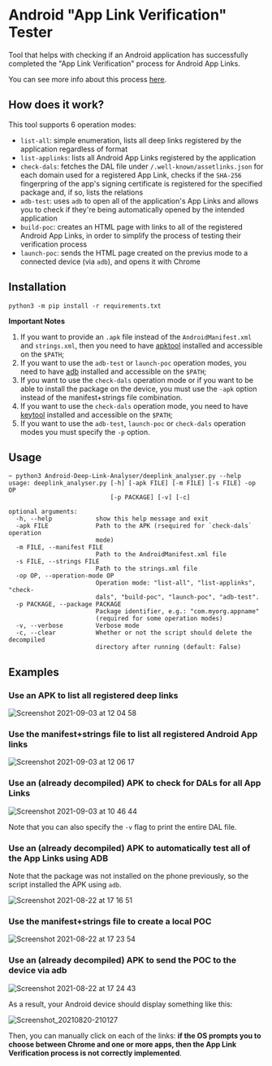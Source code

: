 # Android "App Link Verification" Tester

Tool that helps with checking if an Android application has successfully completed the "App Link Verification" process for Android App Links.

You can see more info about this process [here](https://developer.android.com/training/app-links/verify-site-associations).

## How does it work?

This tool supports 6 operation modes:

* `list-all`: simple enumeration, lists all deep links registered by the application regardless of format
* `list-applinks`: lists all Android App Links registered by the application
* `check-dals`: fetches the DAL file under `/.well-known/assetlinks.json` for each domain used for a registered App Link, checks if the `SHA-256` fingerpring of the app's signing certificate is registered for the specified package and, if so, lists the relations
* `adb-test`: uses `adb` to open all of the application's App Links and allows you to check if they're being automatically opened by the intended application
* `build-poc`: creates an HTML page with links to all of the registered Android App Links, in order to simplify the process of testing their verification process
* `launch-poc`: sends the HTML page created on the previus mode to a connected device (via `adb`), and opens it with Chrome

## Installation

```
python3 -m pip install -r requirements.txt
```

**Important Notes**

1. If you want to provide an `.apk` file instead of the `AndroidManifest.xml` and `strings.xml`, then you need to have [apktool](https://ibotpeaches.github.io/Apktool/) installed and accessible on the `$PATH`;
2. If you want to use the `adb-test` or `launch-poc` operation modes, you need to have [adb](https://developer.android.com/studio/command-line/adb) installed and accessible on the `$PATH`;
3. If you want to use the `check-dals` operation mode or if you want to be able to install the package on the device, you must use the `-apk` option instead of the manifest+strings file combination.
4. If you want to use the `check-dals` operation mode, you need to have [keytool](https://docs.oracle.com/javase/7/docs/technotes/tools/windows/keytool.html) installed and accessible on the `$PATH`;
5. If you want to use the `adb-test`, `launch-poc` or `check-dals` operation modes you must specify the `-p` option.

## Usage

```
~ python3 Android-Deep-Link-Analyser/deeplink_analyser.py --help
usage: deeplink_analyser.py [-h] [-apk FILE] [-m FILE] [-s FILE] -op OP
                            [-p PACKAGE] [-v] [-c]

optional arguments:
  -h, --help            show this help message and exit
  -apk FILE             Path to the APK (rsequired for `check-dals` operation
                        mode)
  -m FILE, --manifest FILE
                        Path to the AndroidManifest.xml file
  -s FILE, --strings FILE
                        Path to the strings.xml file
  -op OP, --operation-mode OP
                        Operation mode: "list-all", "list-applinks", "check-
                        dals", "build-poc", "launch-poc", "adb-test".
  -p PACKAGE, --package PACKAGE
                        Package identifier, e.g.: "com.myorg.appname"
                        (required for some operation modes)
  -v, --verbose         Verbose mode
  -c, --clear           Whether or not the script should delete the decompiled
                        directory after running (default: False)
```

## Examples

### Use an APK to list all registered deep links

![Screenshot 2021-09-03 at 12 04 58](https://user-images.githubusercontent.com/39055313/131995932-a7331861-bef9-473b-aa67-7857e9f811b1.png)

### Use the manifest+strings file to list all registered Android App links

![Screenshot 2021-09-03 at 12 06 17](https://user-images.githubusercontent.com/39055313/131995955-f373670a-3906-4dd1-9278-ffbcf92367b8.png)

### Use an (already decompiled) APK to check for DALs for all App Links

![Screenshot 2021-09-03 at 10 46 44](https://user-images.githubusercontent.com/39055313/131987062-2726ab2c-c6aa-4f86-8c9f-b62cc2ea3e64.png)

Note that you can also specify the `-v` flag to print the entire DAL file.

### Use an (already decompiled) APK to automatically test all of the App Links using ADB

Note that the package was not installed on the phone previously, so the script installed the APK using `adb`.

![Screenshot 2021-08-22 at 17 16 51](https://user-images.githubusercontent.com/39055313/130362373-0d8ec96d-0bcd-4a92-87a9-4cd19b54db10.png)

### Use the manifest+strings file to create a local POC

![Screenshot 2021-08-22 at 17 23 54](https://user-images.githubusercontent.com/39055313/130362596-a41d197a-2024-4650-b732-92eb71488700.png)

### Use an (already decompiled) APK to send the POC to the device via adb

![Screenshot 2021-08-22 at 17 24 43](https://user-images.githubusercontent.com/39055313/130362601-b70033b9-7109-470d-862c-0c8d9bdf3482.png)

As a result, your Android device should display something like this:

![Screenshot_20210820-210127](https://user-images.githubusercontent.com/39055313/130288058-625056b5-c569-4597-b852-c911de1d4704.png)

Then, you can manually click on each of the links: **if the OS prompts you to choose between Chrome and one or more apps, then the App Link Verification process is not correctly implemented**.
